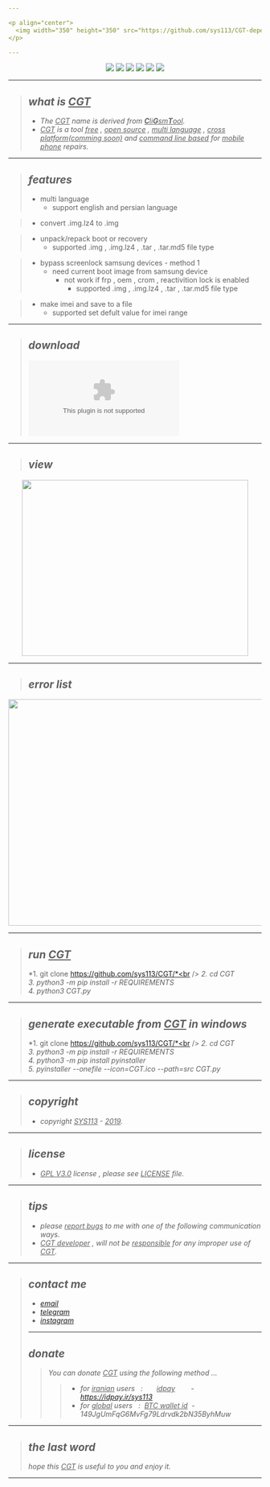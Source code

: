 ```yaml
---

<p align="center">
  <img width="350" height="350" src="https://github.com/sys113/CGT-dependencies/raw/master/CGT.png">
</p>

---
```

<div align="center">
  
![](https://img.shields.io/github/stars/SYS113/CGT.svg)
![](https://img.shields.io/github/forks/SYS113/CGT.svg)
![](https://img.shields.io/github/release/SYS113/CGT.svg)
![](https://img.shields.io/github/issues/SYS113/CGT.svg)
![](https://img.shields.io/badge/license-GPL3-informational.svg)
![](https://img.shields.io/badge/language-python-orange.svg)
</div>

---

> ## *what is <ins>CGT</ins>*
> * *The <ins>CGT</ins> name is derived from <ins>**C**li**G**sm**T**ool</ins>.<br />*
> * *<ins>CGT</ins> is a tool <ins>free</ins> , <ins>open source</ins>  , <ins>multi language</ins> , <ins>cross platform(comming soon)</ins> and <ins>command line based</ins> for <ins>mobile phone</ins> repairs.*
---
> ## *features*
> * multi language
> 	* support english and persian language

> * convert .img.lz4 to .img

> * unpack/repack boot or recovery
> 	* supported .img , .img.lz4 , .tar , .tar.md5 file type

> * bypass screenlock samsung devices - method 1
> 	* need current boot image from samsung device
> 		* not work if frp , oem , crom , reactivition lock is enabled
> 			* supported .img , .img.lz4 , .tar , .tar.md5 file type

> * make imei and save to a file
> 	* supported set defult value for imei range
---
> ## *download*
> ![v0.1.0 - windows](https://github.com/sys113/CGT/releases/download/0.1.0/CGT-0.1.0-windows.exe)
---
> ## *view*
<p align="center">
  <img width="450" height="350" src="https://raw.githubusercontent.com/sys113/CGT-dependencies/master/view.png">
</p>

---
> ## *error list*
<p align="center">
  <img width="950" height="450" src="https://raw.githubusercontent.com/sys113/CGT-dependencies/master/ErrorList.png">
</p>

---
> ## *run <ins>CGT</ins>*
> *1. git clone https://github.com/sys113/CGT/*<br />
> *2. cd CGT*<br />
> *3. python3 -m pip install -r REQUIREMENTS*<br />
> *4. python3 CGT.py*
---
> ## *generate executable from <ins>CGT</ins> in windows*
> *1. git clone https://github.com/sys113/CGT/*<br />
> *2. cd CGT*<br />
> *3. python3 -m pip install -r REQUIREMENTS*<br />
> *4. python3 -m pip install pyinstaller*<br />
> *5. pyinstaller --onefile --icon=CGT.ico --path=src CGT.py*
---
> ## *copyright*
> * *copyright <ins>SYS113</ins> - <ins>2019</ins>.*
---
> ## *license* 
> * *<ins>GPL V3.0</ins> license , please see <ins>LICENSE</ins> file.*
---
> ## *tips* 
> * *please <ins>report bugs</ins> to me with one of the following communication ways.*
> * *<ins>CGT developer</ins> , will not be <ins>responsible</ins> for any improper use of <ins>CGT</ins>.*
---
> ## *contact me* 
> * *[email](mailto:051.SYS113@gmail.com)*
> * *[telegram](https://t.me/SYS113/)*
> * *[instagram](https://instagram.com/sys113/)*
> ---
> ## *donate* 
> > *You can donate <ins>CGT</ins> using the following method ...*
> > > * *for <ins>iranian</ins> users &nbsp; :  &nbsp;&nbsp;&nbsp;&nbsp;&nbsp; <ins>idpay</ins> &nbsp;&nbsp;&nbsp;&nbsp;&nbsp;&nbsp; - &nbsp;&nbsp;&nbsp;&nbsp; https://idpay.ir/sys113*
> > > * *for <ins>global</ins> users &nbsp; : &nbsp;<ins>BTC wallet id</ins>&nbsp; - &nbsp; 149JgUmFqG6MvFg79Ldrvdk2bN35ByhMuw*
---
> ## *the last word* 
> *hope this <ins>CGT</ins> is useful to you and enjoy it.*
---
